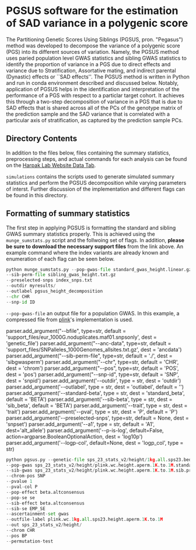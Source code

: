 # PGSUS software for the estimation of SAD variance in a polygenic score

The Partitioning Genetic Scores Using Siblings (PGSUS, pron. "Pegasus") method was developed to decompose the variance of a polygenic score (PGS) into its different sources of variation. Namely, the PGSUS method uses paried population level GWAS statistics and sibling GWAS statistics to identify the proportion of variance in a PGS due to direct effects and variance due to Stratification, Assortative mating, and indirect parental (Dynastic) effects or ``SAD effects''. The PGSUS method is written in Python and run in conda environment described and discussed below. Notably, application of PGSUS helps in the identification and interpretation of the performance of a PGS with respect to a particlar target cohort. It achieves this through a two-step decomposition of variance in a PGS that is due to SAD effects that is shared across all of the PCs of the genotype matrix of the prediction sample and the SAD variance that is correlated with a particular axis of stratification, as captured by the prediction sample PCs.

## Directory Contents
In addition to the files below, files containing the summary statistics, preprocessing steps, and actual commands for each analysis can be found on the [Harpak Lab Website Data Tab](https://www.harpaklab.com/data). 

`simulations` contains the scripts used to generate simulated summary statistics and perform the PGSUS decomposition while varying parameters of interst. Further discussion of the implementation and different flags can be found in this directory. 

## Formatting of summary statistics
The first step in applying PGSUS is formatting the standard and sibling GWAS summary statistics properly. This is achieved using the `munge_sumstats.py` script and the follwoing set of flags. In addition, **please be sure to download the necessary support files** from the link above. An example command where the index variants are already known and enumeration of each flag can be seen below. 

```python 
python munge_sumstats.py --pop-gwas-file standard_gwas_height.linear.gz
--sib-perm-file sibling_gwas_height.txt.gz
--preselected-snps index_snps.txt
--outdir myresults/
--outlabel pgsus_height_decomposition
--chr CHR
--snp-id ID
 ```

`--pop-gwas-file` an output file for a population GWAS. In this example, a compressed file from [plink](https://www.cog-genomics.org/plink/1.9/assoc#linear)'s implementation is used. 


parser.add_argument("--bfile", type=str, default = 'support_files/eur_1000G.noduplicates.maf01.snpsonly', dest = 'genetic_file')
parser.add_argument("--anc-data", type=str, default = 'support_files/SNPalleles_1000Genomes_allsites.txt.gz', dest = 'ancdata')
parser.add_argument("--sib-perm-file", type=str, default = './', dest = 'sibgwasperm')
parser.add_argument("--chr", type=str, default = 'CHR', dest = 'chrom')
parser.add_argument("--pos", type=str, default = 'POS', dest = 'pos')
parser.add_argument("--snp-id", type=str, default = 'SNP', dest = 'snpid')
parser.add_argument('--outdir', type = str, dest = 'outdir')
parser.add_argument('--outlabel', type = str, dest = 'outlabel', default = '')
parser.add_argument('--standard-beta', type = str, dest = 'standard_beta', default = 'BETA')
parser.add_argument('--sib-beta', type = str, dest = 'sib_beta', default = 'BETA')
parser.add_argument('--trait', type = str, dest = 'trait')
parser.add_argument('--pval', type = str, dest = 'P', default = 'P')
parser.add_argument('--preselected-snps', type=str, default = None, dest = 'snpset')
parser.add_argument('--a1', type = str, default = 'A1', dest='alt_allele')
parser.add_argument('--p-is-log', default=False, action=argparse.BooleanOptionalAction, dest = 'log10p')
parser.add_argument('--logp-col', default=None, dest = 'logp_col', type = str)


```python
python pgsus.py --genetic-file sps_23_stats_v2/height/1kg.all.sps23.bed
--pop-gwas sps_23_stats_v2/height/plink.wc.height.aperm.1K.to.1M.standard.preproc.txt
--sib-gwas sps_23_stats_v2/height/plink.wc.height.aperm.1K.to.1M.sib.preproc.txt
--chrom-pos SNP
--pvalue 1
--pval-col P
--pop-effect beta.altconsensus
--pop-se se
--sib-effect beta.altconsensus
--sib-se EMP_SE
--ascertainment-set gwas
--outfile-label plink.wc.1kg.all.sps23.height.aperm.1K.to.1M
--out sps_23_stats_v2/height/
--chrom CHR
--pos BP
--permutation-test
```
